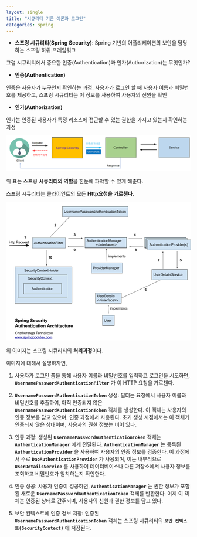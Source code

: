 ```yaml
---
layout: single
title: "시큐리티 기론 이론과 로그인"
categories: spring
---
```


- **스프링 시큐리티(Spring Security)**: Spring 기반의 어플리케이션의 보안을 담당하는 스프링 하위 프레임워크

그럼 시큐리티에서 중요한 인증(Authentication)과 인가(Authorization)는 무엇인가?

- **인증(Authentication)**

인증은 사용자가 누구인지 확인하는 과정. 사용자가 로그인 할 때 사용자 이름과 비밀번호를 제공하고, 스프링 시큐리티는 이 정보를 사용하여 사용자의 신원을 확인

- **인가(Authorization)**

인가는 인증된 사용자가 특정 리소스에 접근할 수 있는 권한을 가지고 있는지 확인하는 과정

![기본로직](images/security.png)

위 표는 스프링 **시큐리티의 역할**을 한눈에 파악할 수 있게 해준다. 

스프링 시큐리티는 클라이언트의 모든 **Http요청을 가로챈다.**

![처리과정](images/securityLogic.png)

위 이미지는 스프링 시큐리티의 **처리과정**이다.

이미지에 대해서 설명하자면,

1. 사용자가 로그인 폼을 통해 사용자 이름과 비밀번호를 입력하고 로그인을 시도하면, **`UsernamePasswordAuthenticationFilter`** 가 이 HTTP 요청을 가로챈다.

2. **`UsernamePasswordAuthenticationToken`** 생성: 필터는 요청에서 사용자 이름과 비밀번호를 추출하여, 아직 인증되지 않은 **`UsernamePasswordAuthenticationToken`** 객체를 생성한다. 이 객체는 사용자의 인증 정보를 담고 있으며, 인증 과정에서 사용된다. 초기 생성 시점에서는 이 객체가 인증되지 않은 상태이며, 사용자의 권한 정보는 비어 있다.

3. 인증 과정: 생성된 **`UsernamePasswordAuthenticationToken`** 객체는 **`AuthenticationManager`** 에게 전달된다. **`AuthenticationManager`** 는 등록된 **`AuthenticationProvider`** 을 사용하여 사용자의 인증 정보를 검증한다. 이 과정에서 주로 **`DaoAuthenticationProvider`** 가 사용되며, 이는 내부적으로 **`UserDetailsService`** 를 사용하여 데이터베이스나 다른 저장소에서 사용자 정보를 조회하고 비밀번호가 일치하는지 확인한다.

4. 인증 성공: 사용자 인증이 성공하면, **`AuthenticationManager`** 는 권한 정보가 포함된 새로운 **`UsernamePasswordAuthenticationToken`** 객체를 반환한다. 이제 이 객체는 인증된 상태로 간주되며, 사용자의 신원과 권한 정보를 담고 있다.

5. 보안 컨텍스트에 인증 정보 저장: 인증된 **`UsernamePasswordAuthenticationToken`** 객체는 스프링 시큐리티의 **`보안 컨텍스트(SecurityContext)`** 에 저장된다.


